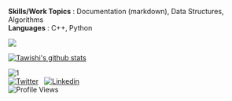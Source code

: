 **Skills/Work Topics** : Documentation (markdown), Data Structures, Algorithms<br>
**Languages** : C++, Python<br>

<img src="https://github-profile-trophy.vercel.app/?username=tawishi&theme=dracula&column=3&margin-w=15&margin-h=15 (https://github.com/ryo-ma/github-profile-trophy)">

[![Tawishi's github stats](https://github-readme-stats.vercel.app/api?username=Tawishi&theme=dracula)](https://github.com/anuraghazra/github-readme-stats)

![1](https://github-readme-stats.vercel.app/api/top-langs/?username=Tawishi&theme=dracula) <br>
[![Twitter](https://img.shields.io/badge/-Twitter-blue?logo=Twitter&logoColor=white&style=for-the-badge)](https://twitter.com/Tawishi1) &nbsp;
[![Linkedin](https://img.shields.io/badge/-LinkedIn-blue?style=for-the-badge&logo=Linkedin&logoColor=white)](https://www.linkedin.com/in/tawishisharma/) <br>
![Profile Views](https://komarev.com/ghpvc/?username=Tawishi)
